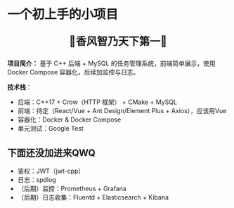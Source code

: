 # 一个初上手的小项目
<p align="center" style="font-size: 24px;"><strong>🥰香风智乃天下第一🥰</strong></p>


**项目简介：** 
基于 C++ 后端 + MySQL 的任务管理系统，前端简单展示，使用 Docker Compose 容器化，后续加监控与日志。

**技术栈**：
- 后端：C++17 + Crow（HTTP 框架） + CMake + MySQL
- 前端：待定（React/Vue + Ant Design/Element Plus + Axios），应该用Vue
- 容器化：Docker & Docker Compose
- 单元测试：Google Test
## 下面还没加进来QWQ
- 鉴权：JWT（jwt-cpp）
- 日志：spdlog
- （后期）监控：Prometheus + Grafana
- （后期）日志收集：Fluentd + Elasticsearch + Kibana
